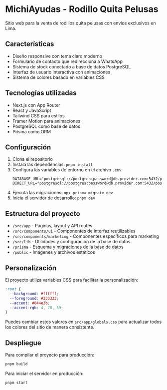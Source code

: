 # MichiAyudas - Rodillo Quita Pelusas

Sitio web para la venta de rodillos quita pelusas con envíos exclusivos en Lima.

## Características

- Diseño responsive con tema claro moderno
- Formulario de contacto que redirecciona a WhatsApp
- Sistema de stock conectado a base de datos PostgreSQL
- Interfaz de usuario interactiva con animaciones
- Sistema de colores basado en variables CSS

## Tecnologías utilizadas

- Next.js con App Router
- React y JavaScript
- Tailwind CSS para estilos
- Framer Motion para animaciones
- PostgreSQL como base de datos
- Prisma como ORM

## Configuración

1. Clona el repositorio
2. Instala las dependencias: `pnpm install`
3. Configura las variables de entorno en el archivo `.env`:
   ```
   DATABASE_URL="postgresql://postgres:password@db.provider.com:5432/postgres"
   DIRECT_URL="postgresql://postgres:password@db.provider.com:5432/postgres"
   ```
4. Ejecuta las migraciones: `npx prisma migrate dev`
5. Inicia el servidor de desarrollo: `pnpm dev`

## Estructura del proyecto

- `/src/app` - Páginas, layout y API routes
- `/src/components/ui` - Componentes de interfaz reutilizables
- `/src/components/marketing` - Componentes específicos para marketing
- `/src/lib` - Utilidades y configuración de la base de datos
- `/prisma` - Esquema y migraciones de la base de datos
- `/public` - Imágenes y archivos estáticos

## Personalización

El proyecto utiliza variables CSS para facilitar la personalización:

```css
:root {
  --background: #ffffff;
  --foreground: #333333;
  --accent: #044e3b;
  --accent-rgb: 4, 78, 59;
}
```

Puedes cambiar estos valores en `src/app/globals.css` para actualizar todos los colores del sitio de manera consistente.

## Despliegue

Para compilar el proyecto para producción:

```bash
pnpm build
```

Para iniciar el servidor en producción:

```bash
pnpm start
```
